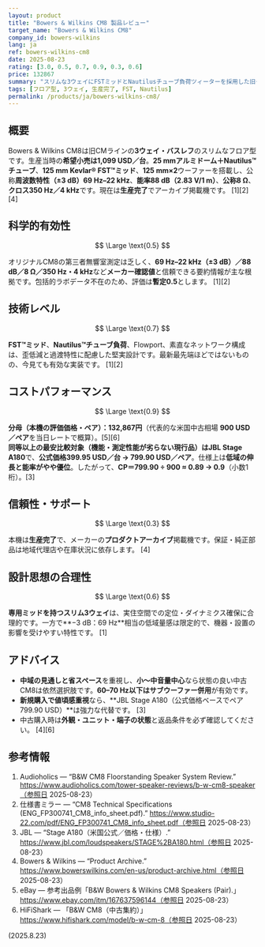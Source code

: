 ```yaml
---
layout: product
title: "Bowers & Wilkins CM8 製品レビュー"
target_name: "Bowers & Wilkins CM8"
company_id: bowers-wilkins
lang: ja
ref: bowers-wilkins-cm8
date: 2025-08-23
rating: [3.0, 0.5, 0.7, 0.9, 0.3, 0.6]
price: 132867
summary: "スリムな3ウェイにFSTミッドとNautilusチューブ負荷ツィーターを採用した旧モデルです。サイズの割に中域解像は良好ですが、低域拡張（±3 dB：69 Hz）は控えめで、設置や機器相性の影響を受けやすい傾向があります。"
tags: [フロア型, 3ウェイ, 生産完了, FST, Nautilus]
permalink: /products/ja/bowers-wilkins-cm8/
---
```


## 概要

Bowers & Wilkins CM8は旧CMラインの**3ウェイ・バスレフ**のスリムなフロア型です。生産当時の**希望小売は1,099 USD／台**。**25 mmアルミドーム＋Nautilus™チューブ**、**125 mm Kevlar® FST™ミッド**、**125 mm×2**ウーファーを搭載し、公称**周波数特性（±3 dB）69 Hz–22 kHz**、**能率88 dB（2.83 V/1 m）**、**公称8 Ω**、**クロス350 Hz／4 kHz**です。現在は**生産完了**でアーカイブ掲載機です。 [1][2][4]

## 科学的有効性

$$ \Large \text{0.5} $$

オリジナルCM8の第三者無響室測定は乏しく、**69 Hz–22 kHz（±3 dB）／88 dB／8 Ω／350 Hz・4 kHz**など**メーカー確認値**と信頼できる要約情報が主な根拠です。包括的ラボデータ不在のため、評価は**暫定0.5**とします。 [1][2]

## 技術レベル

$$ \Large \text{0.7} $$

**FST™ミッド**、**Nautilus™チューブ負荷**、Flowport、素直なネットワーク構成は、歪低減と過渡特性に配慮した堅実設計です。最新最先端ほどではないものの、今見ても有効な実装です。 [1][2]

## コストパフォーマンス

$$ \Large \text{0.9} $$

**分母（本機の評価価格・ペア）：132,867円**（代表的な米国中古相場 **900 USD／ペア**を当日レートで概算）。[5][6]  
**同等以上の最安比較対象（機能・測定性能が劣らない現行品）**は**JBL Stage A180**で、**公式価格399.95 USD／台 → 799.90 USD／ペア**。仕様上は**低域の伸長と能率がやや優位**。したがって、**CP＝799.90 ÷ 900 ≈ 0.89 → 0.9**（小数1桁）。[3]

## 信頼性・サポート

$$ \Large \text{0.3} $$

本機は**生産完了**で、メーカーの**プロダクトアーカイブ**掲載機です。保証・純正部品は地域代理店や在庫状況に依存します。 [4]

## 設計思想の合理性

$$ \Large \text{0.6} $$

**専用ミッドを持つスリム3ウェイ**は、実住空間での定位・ダイナミクス確保に合理的です。一方で**−3 dB：69 Hz**相当の低域量感は限定的で、機器・設置の影響を受けやすい特性です。 [1]

## アドバイス

- **中域の見通しと省スペース**を重視し、**小〜中音量中心**なら状態の良い中古CM8は依然選択肢です。**60–70 Hz以下はサブウーファー併用**が有効です。  
- **新規購入で値頃感重視**なら、**JBL Stage A180（公式価格ベースでペア799.90 USD）**は強力な代替です。 [3]  
- 中古購入時は**外観・ユニット・端子の状態**と返品条件を必ず確認してください。 [4][6]

## 参考情報

1. Audioholics — “B&W CM8 Floorstanding Speaker System Review.” https://www.audioholics.com/tower-speaker-reviews/b-w-cm8-speaker（参照日 2025-08-23）  
2. 仕様書ミラー — “CM8 Technical Specifications (ENG_FP300741_CM8_info_sheet.pdf).” https://www.studio-22.com/pdf/ENG_FP300741_CM8_info_sheet.pdf（参照日 2025-08-23）  
3. JBL — “Stage A180（米国公式／価格・仕様）.” https://www.jbl.com/loudspeakers/STAGE%2BA180.html（参照日 2025-08-23）  
4. Bowers & Wilkins — “Product Archive.” https://www.bowerswilkins.com/en-us/product-archive.html（参照日 2025-08-23）  
5. eBay — 参考出品例「B&W Bowers & Wilkins CM8 Speakers (Pair).」https://www.ebay.com/itm/167637596144（参照日 2025-08-23）  
6. HiFiShark — 「B&W CM8（中古集約）」https://www.hifishark.com/model/b-w-cm-8（参照日 2025-08-23）

(2025.8.23)

